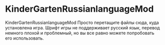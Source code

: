 # KinderGartenRussianlanguageMod
KinderGartenRussianlanguageMod
Просто перетащите файлы сюда, куда установлена ​​игра.
Шрифт игры не поддерживает русский язык, перевод немного плохой и проблемный, но вы все равно можете попробовать его использовать.

